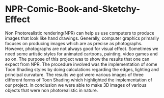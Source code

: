 # NPR-Comic-Book-and-Sketchy-Effect

Non Photorealistic rendering(NPR) can help us use computers to produce images that look like hand drawings. Generally, computer graphics primarily focuses on producing images which are as precise as photographs. However, photographs are not always good for visual effect. Sometimes we need some a​rtistic styles for animated cartoons, painting, video games and so on.
The purpose of this project was to show the results that one can expect from NPR. The procedure involved was the implementation of some Toon Shading styles by doing calculations regarding the edges, lighting and principal curvature. The results we got were various images of three different forms of Toon Shading which highlighted the implementation of our project. In conclusion we were able to make 3D images of various objects that were non photorealistic in nature.
